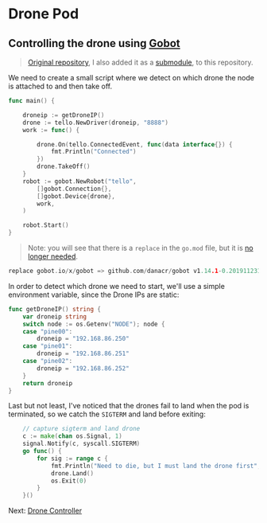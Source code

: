 # Drone Pod

## Controlling the drone using [Gobot](https://github.com/hybridgroup/gobot)

> [Original repository](https://github.com/danacr/drone-pod), I also added it as a [submodule](../drone-pod/README.md), to this repository.

We need to create a small script where we detect on which drone the node is attached to and then take off.

```go
func main() {

	droneip := getDroneIP()
	drone := tello.NewDriver(droneip, "8888")
	work := func() {

		drone.On(tello.ConnectedEvent, func(data interface{}) {
			fmt.Println("Connected")
		})
		drone.TakeOff()
	}
	robot := gobot.NewRobot("tello",
		[]gobot.Connection{},
		[]gobot.Device{drone},
		work,
	)

	robot.Start()
}
```

> Note: you will see that there is a `replace` in the `go.mod` file, but it is [no longer needed](https://github.com/hybridgroup/gobot/pull/718).

```go
replace gobot.io/x/gobot => github.com/danacr/gobot v1.14.1-0.20191123165846-128782c85ca5
```

In order to detect which drone we need to start, we'll use a simple environment variable, since the Drone IPs are static:

```go
func getDroneIP() string {
	var droneip string
	switch node := os.Getenv("NODE"); node {
	case "pine00":
		droneip = "192.168.86.250"
	case "pine01":
		droneip = "192.168.86.251"
	case "pine02":
		droneip = "192.168.86.252"
	}
	return droneip
}
```

Last but not least, I've noticed that the drones fail to land when the pod is terminated, so we catch the `SIGTERM` and land before exiting:

```go
	// capture sigterm and land drone
	c := make(chan os.Signal, 1)
	signal.Notify(c, syscall.SIGTERM)
	go func() {
		for sig := range c {
			fmt.Println("Need to die, but I must land the drone first", sig)
			drone.Land()
			os.Exit(0)
		}
	}()
```

Next: [Drone Controller](03-drone-controller.md)
